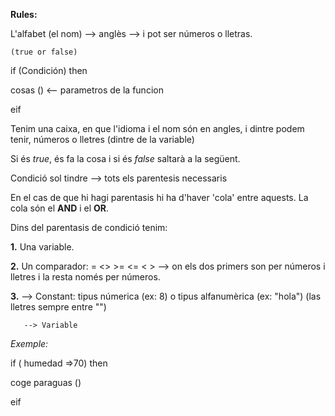 **Rules:**

L'alfabet (el nom) --> anglès --> i pot ser números o lletras.

    (true or false)
    
if (Condición) then 

   cosas () <-- parametros de la funcion
   
eif

Tenim una caixa, en que l'idioma i el nom són en angles, i dintre podem tenir, números o lletres (dintre de la variable)

Si és *true*, és fa la cosa i si és *false* saltarà a la següent.

Condició sol tindre --> tots els parentesis necessaris

En el cas de que hi hagi parentasis hi ha d'haver 'cola' entre aquests. La cola són el **AND** i el **OR**.

Dins del parentasis de condició tenim: 

**1.** Una variable.

**2.** Un comparador: = <> >= <= < > --> on els dos primers son per números i lletres i la resta només per números.

**3.** --> Constant: tipus númerica (ex: 8) o tipus alfanumèrica (ex: "hola") (las lletres sempre entre "")

       --> Variable
       
*Exemple:*
       
if ( humedad =>70) then

  coge paraguas ()
  
eif
